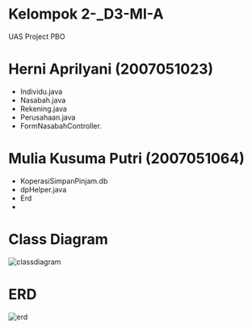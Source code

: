 # Kelompok 2-_D3-MI-A
UAS Project PBO

# Herni Aprilyani (2007051023)
- Individu.java
- Nasabah.java
- Rekening.java
- Perusahaan.java
- FormNasabahController.

# Mulia Kusuma Putri (2007051064)
- KoperasiSimpanPinjam.db
- dpHelper.java
- Erd
- 

# Class Diagram
![classdiagram](https://user-images.githubusercontent.com/95564323/147407269-dbb3d4a5-fbb9-49a3-a9f6-901615981966.png)

# ERD
![erd](https://user-images.githubusercontent.com/95564323/147407048-d58ed5d4-d6c1-41d8-95cc-845f926055ad.png)
